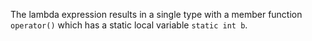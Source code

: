 The lambda expression results in  a single type with a member function `operator()` which has a static local variable `static int b`.